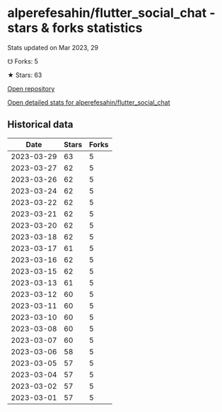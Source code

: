 # alperefesahin/flutter_social_chat - stars & forks statistics

Stats updated on Mar 2023, 29

☋ Forks: 5

★ Stars: 63

[Open repository](https://github.com/alperefesahin/flutter_social_chat)

[Open detailed stats for alperefesahin/flutter_social_chat](https://reviewgithub.com/rep/alperefesahin/flutter_social_chat)

## Historical data
| Date | Stars | Forks |
|------|-------|-------|
| 2023-03-29 | 63 | 5 | 
| 2023-03-27 | 62 | 5 | 
| 2023-03-26 | 62 | 5 | 
| 2023-03-24 | 62 | 5 | 
| 2023-03-22 | 62 | 5 | 
| 2023-03-21 | 62 | 5 | 
| 2023-03-20 | 62 | 5 | 
| 2023-03-18 | 62 | 5 | 
| 2023-03-17 | 61 | 5 | 
| 2023-03-16 | 62 | 5 | 
| 2023-03-15 | 62 | 5 | 
| 2023-03-13 | 61 | 5 | 
| 2023-03-12 | 60 | 5 | 
| 2023-03-11 | 60 | 5 | 
| 2023-03-10 | 60 | 5 | 
| 2023-03-08 | 60 | 5 | 
| 2023-03-07 | 60 | 5 | 
| 2023-03-06 | 58 | 5 | 
| 2023-03-05 | 57 | 5 | 
| 2023-03-04 | 57 | 5 | 
| 2023-03-02 | 57 | 5 | 
| 2023-03-01 | 57 | 5 | 

